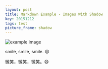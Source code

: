 ```yaml
---
layout: post
title: Markdown Example - Images With Shadow
key: 20151212
tags: test
picture_frame: shadow
---
```


![example image](https://wx3.sinaimg.cn/large/73bd9e13ly1fjlekzmmdjj20sg0sgqko.jpg "An exemplary image")

smile, smile, smile. :smile:

微笑，微笑，微笑。:smile: